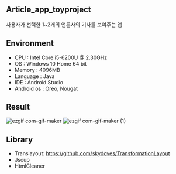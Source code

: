 ## Article_app_toyproject
사용자가 선택한 1~2개의 언론사의 기사를 보여주는 앱

## Environment
* CPU : Intel Core i5-6200U @ 2.30GHz  
* OS : Windows 10 Home 64 bit  
* Memory : 4096MB
* Language : Java
* IDE : Android Studio
* Android os : Oreo, Nougat

## Result

![ezgif com-gif-maker](https://user-images.githubusercontent.com/26684848/100310461-a01f6280-2ff0-11eb-98c4-d4b11dda14af.gif)  ![ezgif com-gif-maker (1)](https://user-images.githubusercontent.com/26684848/100310479-ae6d7e80-2ff0-11eb-92e6-10b5da607648.gif)


## Library
* Translayout: https://github.com/skydoves/TransformationLayout
* Jsoup
* HtmlCleaner

